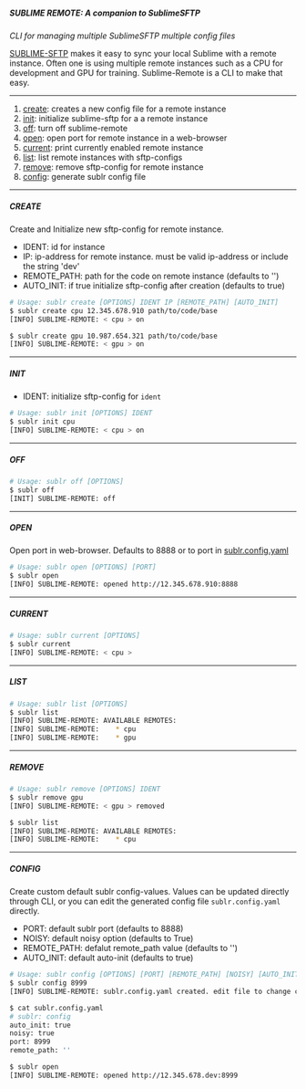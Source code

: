 ##### SUBLIME REMOTE: A companion to SublimeSFTP

_CLI for managing multiple SublimeSFTP multiple config files_

[SUBLIME-SFTP](https://wbond.net/sublime_packages/sftp) makes it easy to sync your local Sublime with a remote instance. Often one is using multiple remote instances such as a CPU for development and GPU for training. Sublime-Remote is a CLI to make that easy.

---

1. [create](#create): creates a new config file for a remote instance
2. [init](#init): initialize sublime-sftp for a a remote instance
3. [off](#off): turn off sublime-remote
4. [open](#open): open port for remote instance in a web-browser
5. [current](#current): print currently enabled remote instance
6. [list](#list): list remote instances with sftp-configs
7. [remove](#remove): remove sftp-config for remote instance
8. [config](#config): generate sublr config file 

---

<a name='create'></a>

##### CREATE

Create and Initialize new sftp-config for remote instance.

- IDENT: id for instance
- IP: ip-address for remote instance. must be valid ip-address or include the string 'dev'
- REMOTE_PATH: path for the code on remote instance (defaults to '')
- AUTO_INIT: if true initialize sftp-config after creation (defaults to true)

```bash
# Usage: sublr create [OPTIONS] IDENT IP [REMOTE_PATH] [AUTO_INIT]
$ sublr create cpu 12.345.678.910 path/to/code/base
[INFO] SUBLIME-REMOTE: < cpu > on

$ sublr create gpu 10.987.654.321 path/to/code/base
[INFO] SUBLIME-REMOTE: < gpu > on
```

---

<a name='init'></a>

##### INIT

- IDENT: initialize sftp-config for `ident`

```bash
# Usage: sublr init [OPTIONS] IDENT
$ sublr init cpu
[INFO] SUBLIME-REMOTE: < cpu > on
```
---

<a name='off'></a>

##### OFF

```bash
# Usage: sublr off [OPTIONS]
$ sublr off
[INIT] SUBLIME-REMOTE: off
```

---

<a name='open'></a>

##### OPEN

Open port in web-browser. Defaults to 8888 or to port in [sublr.config.yaml](#config)

```bash
# Usage: sublr open [OPTIONS] [PORT]
$ sublr open
[INFO] SUBLIME-REMOTE: opened http://12.345.678.910:8888
```

---

<a name='current'></a>

##### CURRENT

```bash
# Usage: sublr current [OPTIONS]
$ sublr current
[INFO] SUBLIME-REMOTE: < cpu >
```

---

<a name='list'></a>

##### LIST

```bash
# Usage: sublr list [OPTIONS]
$ sublr list
[INFO] SUBLIME-REMOTE: AVAILABLE REMOTES:
[INFO] SUBLIME-REMOTE:    * cpu
[INFO] SUBLIME-REMOTE:    * gpu
```

---

<a name='remove'></a>

##### REMOVE

```bash
# Usage: sublr remove [OPTIONS] IDENT
$ sublr remove gpu
[INFO] SUBLIME-REMOTE: < gpu > removed

$ sublr list
[INFO] SUBLIME-REMOTE: AVAILABLE REMOTES:
[INFO] SUBLIME-REMOTE:    * cpu
```

---

<a name='config'></a>

##### CONFIG

Create custom default sublr config-values. Values can be updated directly through CLI, or you can edit the generated config file `sublr.config.yaml` directly.

- PORT: default sublr port (defaults to 8888)
- NOISY: default noisy option (defaults to True)
- REMOTE_PATH: defalut remote_path value (defaults to '')
- AUTO_INIT: default auto-init (defaults to true)

```bash
# Usage: sublr config [OPTIONS] [PORT] [REMOTE_PATH] [NOISY] [AUTO_INIT]
$ sublr config 8999
[INFO] SUBLIME-REMOTE: sublr.config.yaml created. edit file to change configuration

$ cat sublr.config.yaml 
# sublr: config
auto_init: true
noisy: true
port: 8999
remote_path: ''

$ sublr open
[INFO] SUBLIME-REMOTE: opened http://12.345.678.dev:8999
```



